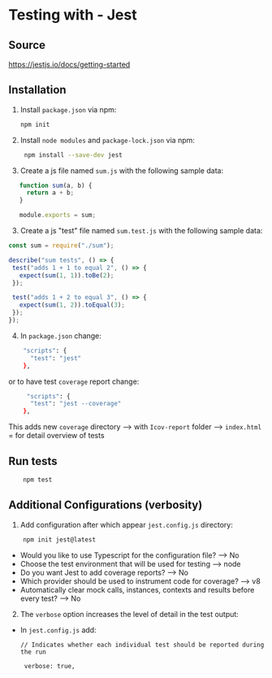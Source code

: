 # Testing with - Jest

## Source 

https://jestjs.io/docs/getting-started


## Installation

1. Install `package.json` via npm:


    ```bash
    npm init
    ```

2. Install `node modules` and `package-lock.json` via npm:


   ```bash
    npm install --save-dev jest 
    ```


3. Create a js file named `sum.js` with the following sample data:

 ```javascript
    function sum(a, b) {
      return a + b;
    }

    module.exports = sum;
  ```

  3. Create a js "test" file named `sum.test.js` with the following sample data:

 ```javascript
const sum = require("./sum");

describe("sum tests", () => {
  test("adds 1 + 1 to equal 2", () => {
    expect(sum(1, 1)).toBe(2);
  });

  test("adds 1 + 2 to equal 3", () => {
    expect(sum(1, 2)).toEqual(3);
  });
});
  ```

  4. In `package.json` change:

  ```bash
      "scripts": {
        "test": "jest"
      },
  ```

  or to have test `coverage` report change:

  ```bash
       "scripts": {
        "test": "jest --coverage"
      },
  ```

This adds new `coverage` directory --> with `Icov-report` folder --> `index.html` = for detail overview of tests


## Run tests

  ```bash
      npm test
  ```

  ## Additional Configurations (verbosity)

  1. Add configuration after which appear `jest.config.js` directory:

  ```bash
      npm init jest@latest
  ```

  - Would you like to use Typescript for the configuration file? --> No
  - Choose the test environment that will be used for testing --> node
  - Do you want Jest to add coverage reports? --> No
  - Which provider should be used to instrument code for coverage? --> v8
  - Automatically clear mock calls, instances, contexts and results before every test? --> No

2. The `verbose` option increases the level of detail in the test output:

- In `jest.config.js` add:

  `// Indicates whether each individual test should be reported during the run`

   ` verbose: true,`